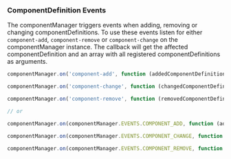 ### <a name="component-definition-events"></a> ComponentDefinition Events
The componentManager triggers events when adding, removing or changing componentDefinitions. To use these events listen for either `component-add`, `component-remove` or `component-change` on the componentManager instance. The callback will get the affected componentDefinition and an array with all registered componentDefinitions as arguments.

```javascript
componentManager.on('component-add', function (addedComponentDefinition, allComponentDefinitions) {});

componentManager.on('component-change', function (changedComponentDefinition, allComponentDefinitions) {});

componentManager.on('component-remove', function (removedComponentDefinition, allComponentDefinitions) {});

// or

componentManager.on(componentManager.EVENTS.COMPONENT_ADD, function (addedComponentDefinition, allComponentDefinitions) {});

componentManager.on(componentManager.EVENTS.COMPONENT_CHANGE, function (changedComponentDefinition, allComponentDefinitions) {});

componentManager.on(componentManager.EVENTS.COMPONENT_REMOVE, function (removedComponentDefinition, allComponentDefinitions) {});
```
